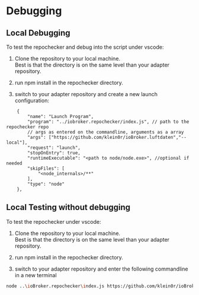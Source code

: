 # Debugging

## Local Debugging

To test the repochecker and debug into the script under vscode:

1. Clone the repository to your local machine.\
Best is that the directory is on the same level than your adapter repository.

2. run npm install in the repochecker directory.

3. switch to your adapter repository and create a new launch configuration:

```json5
    {
        "name": "Launch Program", 
        "program": "../iobroker.repochecker/index.js", // path to the repochecker repo
        // args as entered on the commandline, arguments as a array
        "args": ["https://github.com/klein0r/ioBroker.luftdaten","--local"], 
        "request": "launch",
        "stopOnEntry": true,
        "runtimeExecutable": "<path to node/node.exe>", //optional if needed
        "skipFiles": [
            "<node_internals>/**"
        ],
        "type": "node"
    },
```

## Local Testing without debugging

To test the repochecker under vscode:

1. Clone the repository to your local machine.\
Best is that the directory is on the same level than your adapter repository.

2. run npm install in the repochecker directory.

3. switch to your adapter repository and enter the following commandline in a new terminal

```bash
node ..\ioBroker.repochecker\index.js https://github.com/klein0r/ioBroker.luftdaten --local
```
